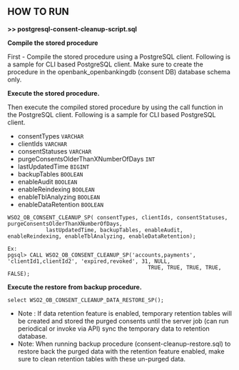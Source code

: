 ## **HOW TO RUN**

**>> postgresql-consent-cleanup-script.sql**


**Compile the stored procedure**

First - Compile the stored procedure using a PostgreSQL client. Following is a sample for CLI based PostgreSQL client.
Make sure to create the procedure in the openbank_openbankingdb (consent DB) database schema only.

**Execute the stored procedure.**

Then execute the compiled stored procedure by using the call function in the PostgreSQL client. Following is a sample for CLI based PostgreSQL client.

- consentTypes `VARCHAR`
- clientIds `VARCHAR`
- consentStatuses `VARCHAR`
- purgeConsentsOlderThanXNumberOfDays `INT`
- lastUpdatedTime `BIGINT`
- backupTables `BOOLEAN`
- enableAudit `BOOLEAN`
- enableReindexing `BOOLEAN`
- enableTblAnalyzing `BOOLEAN`
- enableDataRetention `BOOLEAN`

```
WSO2_OB_CONSENT_CLEANUP_SP( consentTypes, clientIds, consentStatuses, purgeConsentsOlderThanXNumberOfDays, 
            lastUpdatedTime, backupTables, enableAudit, enableReindexing, enableTblAnalyzing, enableDataRetention);
```
```
Ex: 
pgsql> CALL WSO2_OB_CONSENT_CLEANUP_SP('accounts,payments', 'clientId1,clientId2', 'expired,revoked', 31, NULL, 
                                            TRUE, TRUE, TRUE, TRUE, FALSE);
```

**Execute the restore from backup procedure.**

```
select WSO2_OB_CONSENT_CLEANUP_DATA_RESTORE_SP();
```
- Note : If data retention feature is enabled, temporary retention tables will be created and stored the purged consents
  until the server job (can run periodical or invoke via API) sync the temporary data to retention database.
- Note: When running backup procedure (consent-cleanup-restore.sql) to restore back the purged data with the retention feature enabled, make sure to clean retention tables with these un-purged data.  

